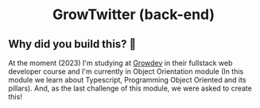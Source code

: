 <div align="center">

# GrowTwitter (back-end)

</div>

## Why did you build this? :thinking:

At the moment (2023) I'm studying at [Growdev](https://www.growdev.com.br/) in their fullstack web developer course and I'm currently in Object Orientation module (In this module we learn about Typescript, Programming
Object Oriented and its pillars). And, as the last challenge of this module, we were asked to create this!
